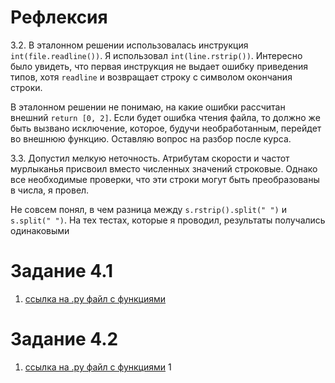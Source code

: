 # Рефлексия

3.2. В эталонном решении использовалась инструкция `int(file.readline())`. Я использовал `int(line.rstrip())`. Интересно было увидеть, что первая инструкция не выдает ошибку приведения типов, хотя `readline` и возвращает строку с символом окончания строки.

В эталонном решении не понимаю, на какие ошибки рассчитан внешний `return [0, 2]`. Если будет ошибка чтения файла, то должно же быть вызвано исключение, которое, будучи необработанным, перейдет во внешнюю функцию. Оставляю вопрос на разбор после курса.

3.3. Допустил мелкую неточность. Атрибутам скорости и частот мурлыканья присвоил вместо численных значений строковые. Однако все необходимые проверки, что эти строки могут быть преобразованы в числа, я провел.

Не совсем понял, в чем разница между `s.rstrip().split(" ")` и `s.split(" ")`. На тех тестах, которые я проводил, результаты получались одинаковыми


# Задание 4.1
1. [ссылка на .py файл c функциями](13_directories_and_files.py)


# Задание 4.2

1. [ссылка на .py файл c функциями](13_directories_and_files2.py)
1


